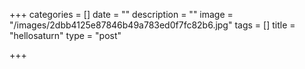 +++
categories = []
date = ""
description = ""
image = "/images/2dbb4125e87846b49a783ed0f7fc82b6.jpg"
tags = []
title = "hellosaturn"
type = "post"

+++

